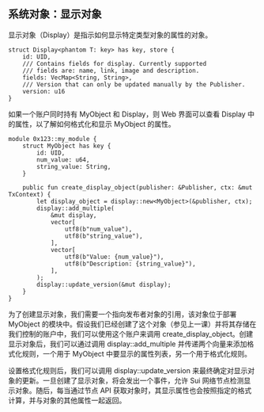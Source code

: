 ## 系统对象：显示对象

显示对象（Display<T>）是指示如何显示特定类型对象的属性的对象。

```move
struct Display<phantom T: key> has key, store {
    id: UID,
    /// Contains fields for display. Currently supported
    /// fields are: name, link, image and description.
    fields: VecMap<String, String>,
    /// Version that can only be updated manually by the Publisher.
    version: u16
}
```
如果一个账户同时持有 MyObject 和 Display<MyObject>，则 Web 界面可以查看 Display<MyObject> 中的属性，以了解如何格式化和显示 MyObject 的属性。

```move
module 0x123::my_module {
    struct MyObject has key {
        id: UID,
        num_value: u64,
        string_value: String,
    }
    
    public fun create_display_object(publisher: &Publisher, ctx: &mut TxContext) {
        let display_object = display::new<MyObject>(&publisher, ctx);
        display::add_multiple(
            &mut display,
            vector[
                utf8(b"num_value"),
                utf8(b"string_value"),
            ],
            vector[
                utf8(b"Value: {num_value}"),
                utf8(b"Description: {string_value}"),
            ],
        );
        display::update_version(&mut display);
    }
}
```
为了创建显示对象，我们需要一个指向发布者对象的引用，该对象位于部署 MyObject 的模块中。假设我们已经创建了这个对象（参见上一课）并将其存储在我们控制的账户中，我们可以使用这个账户来调用 create_display_object。创建显示对象后，我们可以通过调用 display::add_multiple 并传递两个向量来添加格式化规则，一个用于 MyObject 中要显示的属性列表，另一个用于格式化规则。

设置格式化规则后，我们可以调用 display::update_version 来最终确定对显示对象的更新。一旦创建了显示对象，将会发出一个事件，允许 Sui 网络节点检测显示对象。随后，每当通过节点 API 获取对象时，其显示属性也会按照指定的格式计算，并与对象的其他属性一起返回。